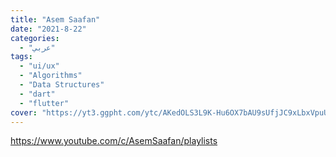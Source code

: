 ```yaml
---
title: "Asem Saafan"
date: "2021-8-22"
categories:
  - "عربي"
tags:
  - "ui/ux"
  - "Algorithms"
  - "Data Structures"
  - "dart"
  - "flutter"
cover: "https://yt3.ggpht.com/ytc/AKedOLS3L9K-Hu6OX7bAU9sUfjJC9xLbxVpuUuXeGRjgfA=s176-c-k-c0x00ffffff-no-rj"
---
```


https://www.youtube.com/c/AsemSaafan/playlists
